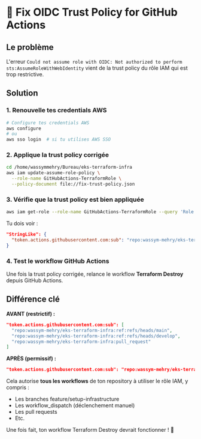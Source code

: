 # 🔧 Fix OIDC Trust Policy for GitHub Actions

## Le problème
L'erreur `Could not assume role with OIDC: Not authorized to perform sts:AssumeRoleWithWebIdentity` vient de la trust policy du rôle IAM qui est trop restrictive.

## Solution

### 1. Renouvelle tes credentials AWS
```bash
# Configure tes credentials AWS
aws configure
# ou
aws sso login  # si tu utilises AWS SSO
```

### 2. Applique la trust policy corrigée
```bash
cd /home/wassymmehry/Bureau/eks-terraform-infra
aws iam update-assume-role-policy \
  --role-name GitHubActions-TerraformRole \
  --policy-document file://fix-trust-policy.json
```

### 3. Vérifie que la trust policy est bien appliquée
```bash
aws iam get-role --role-name GitHubActions-TerraformRole --query 'Role.AssumeRolePolicyDocument'
```

Tu dois voir :
```json
"StringLike": {
  "token.actions.githubusercontent.com:sub": "repo:wassym-mehry/eks-terraform-infra:*"
}
```

### 4. Test le workflow GitHub Actions
Une fois la trust policy corrigée, relance le workflow **Terraform Destroy** depuis GitHub Actions.

## Différence clé

**AVANT (restrictif) :**
```json
"token.actions.githubusercontent.com:sub": [
  "repo:wassym-mehry/eks-terraform-infra:ref:refs/heads/main",
  "repo:wassym-mehry/eks-terraform-infra:ref:refs/heads/develop",
  "repo:wassym-mehry/eks-terraform-infra:pull_request"
]
```

**APRÈS (permissif) :**
```json
"token.actions.githubusercontent.com:sub": "repo:wassym-mehry/eks-terraform-infra:*"
```

Cela autorise **tous les workflows** de ton repository à utiliser le rôle IAM, y compris :
- Les branches feature/setup-infrastructure
- Les workflow_dispatch (déclenchement manuel)
- Les pull requests
- Etc.

Une fois fait, ton workflow Terraform Destroy devrait fonctionner ! 🚀
